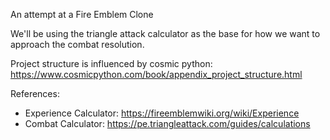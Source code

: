 An attempt at a Fire Emblem Clone

We'll be using the triangle attack calculator as the base for how we want to approach the combat resolution. 

Project structure is influenced by cosmic python: https://www.cosmicpython.com/book/appendix_project_structure.html

References:
- Experience Calculator: https://fireemblemwiki.org/wiki/Experience
- Combat Calculator: https://pe.triangleattack.com/guides/calculations